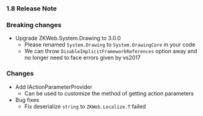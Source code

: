 ﻿### 1.8 Release Note

### Breaking changes

- Upgrade ZKWeb.System.Drawing to 3.0.0
	- Please renamed `System.Drawing` to `System.DrawingCore` in your code
	- We can throw `DisableImplicitFrameworkReferences` option away and no longer need to face errors given by vs2017

### Changes

- Add IActionParameterProvider
	- Can be used to customize the method of getting action parameters
- Bug fixes
	- Fix deserialize `string` to `ZKWeb.Localize.T` failed

